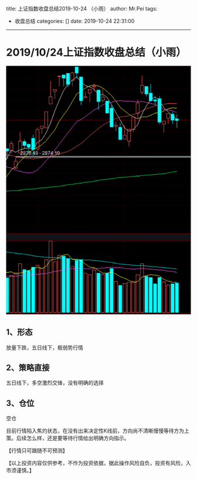 title: 上证指数收盘总结2019-10-24 （小雨）
author: Mr.Pei
tags:

  - 收盘总结
categories: []
date: 2019-10-24  22:31:00
---
# 2019/10/24上证指数收盘总结（小雨）

![](https://github.com/Soros1990/markDownImages/blob/master/20191024222920.png?raw=true)

## 1、形态

放量下跌，五日线下，极弱势行情

## 2、策略直接

五日线下，多空激烈交锋，没有明确的选择

## 3、仓位
空仓

目前行情陷入焦灼状态，在没有出来决定性K线前，方向尚不清晰慢慢等待方为上策。后续怎么样，还是要等待行情给出明确方向指示。

【行情只可跟随不可预测】

【以上投资内容仅供参考，不作为投资依据，据此操作风险自负，投资有风险，入市须谨慎。】